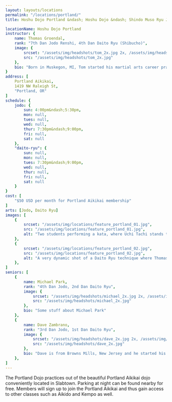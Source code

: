 ```yaml
---
layout: layouts/locations
permalink: "/locations/portland/"
title: Hoshu Dojo Portland &ndash; Hoshu Dojo &ndash; Shindo Muso Ryu Jodo and Daito Ryu Aikijujutsu

locationName: Hoshu Dojo Portland
instructor: {
    name: Thomas Groendal,
    rank: "7th Dan Jodo Renshi, 4th Dan Daito Ryu (Shibucho)",
    image: {
        srcset: "/assets/img/headshots/tom_2x.jpg 2x, /assets/img/headshots/tom_1x.jpg 1x",
        src: "/assets/img/headshots/tom_2x.jpg"
    },
    bio: "Born in Muskegon, MI, Tom started his martial arts career practicing Aikido in his hometown in 1994 and spent some time practicing other arts, including ZNKR Iaido, before encountering Goto sensei at one of the Friday Jo practices in Oita in 2002. He now lives in Portland, OR, with his family and works with CACI as a Product Manager with the DarkBlue Intelligence Suite. Tom enjoys culinary pursuits, good whisky and watching Sumo. He is also the ranking instructor for Jodo in the All United States Kendo Federation."
}
address: [
    Portland Aikikai,
    1419 NW Raleigh St,
    "Portland, OR"
]
schedule: {
    jodo: {
        sun: 4:00pm&ndash;5:30pm,
        mon: null,
        tues: null,
        wed: null,
        thur: 7:30pm&ndash;9:00pm,
        fri: null,
        sat: null
    },
    "daito-ryu": {
        sun: null,
        mon: null,
        tues: 7:30pm&ndash;9:00pm,
        wed: null,
        thur: null,
        fri: null,
        sat: null
    }
}
cost: [
    "$50 USD per month for Portland Aikikai membership"
]
arts: [Jodo, Daito Ryu]
images: [
    {
        srcset: "/assets/img/locations/feature_portland_01.jpg",
        src: "/assets/img/locations/feature_portland_01.jpg",
        alt: "Two students performing a kata, where Uchi Tachi stands tall, while Shi Jo kneels low on the ground, with the jo up high catching Uchi Tachi's wrist."
    },
    {
        srcset: "/assets/img/locations/feature_portland_02.jpg",
        src: "/assets/img/locations/feature_portland_02.jpg",
        alt: "A very dynamic shot of a Daito Ryu technique where Thomas Groendal is thrown to the floor by Michael Park."
    },
]
seniors: [
    {
        name: Michael Park,
        rank: "4th Dan Jodo, 2nd Dan Daito Ryu",
        image: {
            srcset: "/assets/img/headshots/michael_2x.jpg 2x, /assets/img/headshots/michael_1x.jpg 1x",
            src: "/assets/img/headshots/michael_2x.jpg"
        },
        bio: "Some stuff about Michael Park"
    },
    {
        name: Dave Zambrano,
        rank: "3rd Dan Jodo, 1st Dan Daito Ryu",
        image: {
            srcset: "/assets/img/headshots/dave_2x.jpg 2x, /assets/img/headshots/dave_1x.jpg 1x",
            src: "/assets/img/headshots/dave_2x.jpg"
        },
        bio: "Dave is from Browns Mills, New Jersey and he started his training in 2002 at the Tiger Hawk Martial Arts Academy in Hainesport, New Jersey. He studied for six years in an American Taekwondo Federation fusion art that combined Taekwondo with Shaolin Kung Fu and Okinawan Karate. Moving to Portland, Oregon for college he met Michael Park at an on campus Aikido class and practiced for two years before moving to Meridian, Idaho after graduating. He lived there for two and a half years where he refined his Aikido skills with a fusion of Arnis and Filipino Kali, and studied Ip Man lineage Wing Chun. After moving back to Portland, he met up with his old friend Michael where he was introduced to Tom Groendal and to Goto Sensei at a seminar for Jodo and Daito Ryu Aikijujutsu. He has been studying under them for the past eight years."
    },
]
---
```


<p>The Portland Dojo practices out of the beautiful Portland Aikikai dojo conveniently located in Slabtown. Parking at night can be found nearby for free. Members will sign up to join the Portland Aikikai and thus gain access to other classes such as Aikido and Kempo as well.</p>